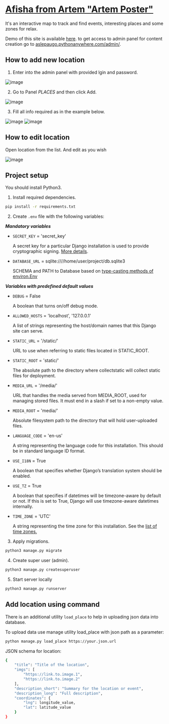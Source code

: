 # [Afisha from Artem "Artem Poster"](https://aslepaugo.pythonanywhere.com)

It's an interactive map to track and find events, interesting places and some zones for relax.

Demo of this site is available [here](https://aslepaugo.pythonanywhere.com). to get access to admin panel for content creation go to [aslepaugo.pythonanywhere.com/admin/](https://aslepaugo.pythonanywhere.com/admin/).

## How to add new location

1. Enter into the admin panel with provided lgin and password.

![image](https://user-images.githubusercontent.com/17562496/211249520-b2ca280b-0a75-4d40-b5ef-d4df8bb3f72d.png)

2. Go to Panel *PLACES* and then click Add.

![image](https://user-images.githubusercontent.com/17562496/211249577-746d6244-a268-4b63-ab0c-5b163a72907a.png)

3. Fill all info required as in the example below.

![image](https://user-images.githubusercontent.com/17562496/211249678-3e2efe71-e710-4d71-997e-2fad19aa558f.png)
![image](https://user-images.githubusercontent.com/17562496/211249700-14ffcaca-a6f8-4aa1-a8e0-4e095afc4d97.png)


## How to edit location

Open location from the list. And edit as you wish

![image](https://user-images.githubusercontent.com/17562496/211249764-5d887d35-5c33-4690-a308-43e0ad52c392.png)


## Project setup

You should install Python3.

1. Install required dependencies.

```bash
pip install -r requirements.txt
```

2. Create `.env` file with the following variables:

 ___Mandatory variables___

- `SECRET_KEY` = 'secret_key'

    A secret key for a particular Django installation is used to provide cryptographic signing. [More details](https://docs.djangoproject.com/en/4.0/ref/settings/#std:setting-SECRET_KEY).

- `DATABASE_URL` = sqlite:////home/user/project/db.sqlite3

    SCHEMA and PATH to Database based on [type-casting methods of environ.Env](https://django-environ.readthedocs.io/en/latest/types.html#environ-env-db-url)

___Variables with predefined default values___

- `DEBUG` = False

    A boolean that turns on/off debug mode.

- `ALLOWED_HOSTS` = 'localhost', '127.0.0.1'

    A list of strings representing the host/domain names that this Django site can serve.

- `STATIC_URL` = '/static/'

    URL to use when referring to static files located in STATIC_ROOT.

- `STATIC_ROOT` = 'static/'

    The absolute path to the directory where collectstatic will collect static files for deployment.

- `MEDIA_URL` = '/media/'

    URL that handles the media served from MEDIA_ROOT, used for managing stored files. It must end in a slash if set to a non-empty value.

- `MEDIA_ROOT` = 'media/'

    Absolute filesystem path to the directory that will hold user-uploaded files.

- `LANGUAGE_CODE` = 'en-us'

    A string representing the language code for this installation. This should be in standard language ID format.

- `USE_I18N` = True

    A boolean that specifies whether Django’s translation system should be enabled. 

- `USE_TZ` = True

    A boolean that specifies if datetimes will be timezone-aware by default or not. If this is set to True, Django will use timezone-aware datetimes internally.

- `TIME_ZONE` = 'UTC'

    A string representing the time zone for this installation. See the [list of time zones.](https://en.wikipedia.org/wiki/List_of_tz_database_time_zones)

3. Apply migrations.

```bash
python3 manage.py migrate
```

4. Create super user (admin).

```bash
python3 manage.py createsuperuser
```

5. Start server locally

```bash
python3 manage.py runserver
```

## Add location using command

There is an additional utility `load_place` to help in uploading json data into database.

To upload data use manage utility load_place with json path as a parameter:

```bash
python manage.py load_place https://your.json.url
```

JSON schema for location:

```bash
{
    "title": "Title of the location",
    "imgs": [
        "https://link.to.image.1",
        "https://link.to.image.2"
    ],
    "description_short": "Summary for the location or event",
    "description_long": "Full description",
    "coordinates": {
        "lng": longitude_value,
        "lat": latitude_value
    }
}
```
